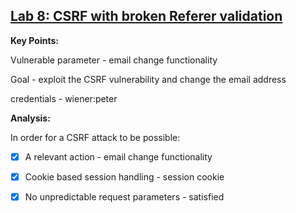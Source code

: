 ## [Lab 8: CSRF with broken Referer validation](https://portswigger.net/web-security/csrf/lab-referer-validation-broken)

**Key Points:**

Vulnerable parameter - email change functionality

Goal - exploit the CSRF vulnerability and change the email address

credentials - wiener:peter

**Analysis:**

In order for a CSRF attack to be possible:
- [x] A relevant action - email change functionality
- [x] Cookie based session handling - session cookie
- [x] No unpredictable request parameters - satisfied

